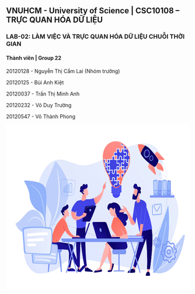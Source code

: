## VNUHCM - University of Science | CSC10108 – TRỰC QUAN HÓA DỮ LIỆU
### LAB-02: LÀM VIỆC VÀ TRỰC QUAN HÓA DỮ LIỆU CHUỖI THỜI GIAN

#### Thành viên | Group 22

20120128 - Nguyễn Thị Cẩm Lai (Nhóm trưởng)

20120125 - Bùi Anh Kiệt

20120037 - Trần Thị Minh Anh

20120232 - Võ Duy Trường

20120547 - Võ Thành Phong

<img src="https://raw.githubusercontent.com/ntclai/PictureForMyProject/main/team22.png" style='width: 700px; height: 450px;'>

